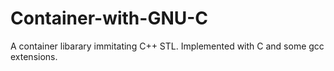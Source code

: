 # Container-with-GNU-C
A container libarary immitating C++ STL. Implemented with C and some gcc extensions.
